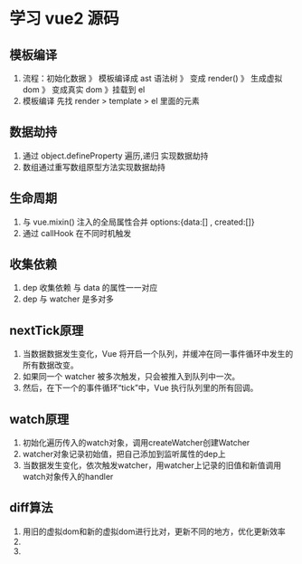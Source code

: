 # 学习 vue2 源码

## 模板编译

1. 流程：初始化数据 》 模板编译成 ast 语法树 》 变成 render() 》 生成虚拟 dom 》 变成真实 dom 》挂载到 el
2. 模板编译 先找 render > template > el 里面的元素

## 数据劫持

1. 通过 object.defineProperty 遍历,递归 实现数据劫持
2. 数组通过重写数组原型方法实现数据劫持

## 生命周期

1. 与 vue.mixin() 注入的全局属性合并  options:{data:[] , created:[]}
2. 通过 callHook 在不同时机触发

## 收集依赖

1. dep 收集依赖  与 data 的属性一一对应
2. dep 与 watcher 是多对多

## nextTick原理

1. 当数据数据发生变化，Vue 将开启一个队列，并缓冲在同一事件循环中发生的所有数据改变。
2. 如果同一个 watcher 被多次触发，只会被推入到队列中一次。
3. 然后，在下一个的事件循环“tick”中，Vue 执行队列里的所有回调。

## watch原理

1. 初始化遍历传入的watch对象，调用createWatcher创建Watcher
2. watcher对象记录初始值，把自己添加到监听属性的dep上
3. 当数据发生变化，依次触发watcher，用watcher上记录的旧值和新值调用watch对象传入的handler

## diff算法

1. 用旧的虚拟dom和新的虚拟dom进行比对，更新不同的地方，优化更新效率
2. 
3. 